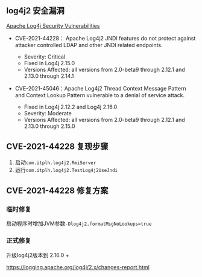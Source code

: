 ## log4j2 安全漏洞

[Apache Log4j Security Vulnerabilities](https://logging.apache.org/log4j/2.x/security.html#)

- CVE-2021-44228： Apache Log4j2 JNDI features do not protect against attacker controlled LDAP and other JNDI related endpoints.
    - Severity: Critical
    - Fixed in Log4j 2.15.0
    - Versions Affected: all versions from 2.0-beta9 through 2.12.1 and 2.13.0 through 2.14.1
    
- CVE-2021-45046：Apache Log4j2 Thread Context Message Pattern and Context Lookup Pattern vulnerable to a denial of service attack.
    - Fixed in Log4j 2.12.2 and Log4j 2.16.0
    - Severity: Moderate
    - Versions Affected: all versions from 2.0-beta9 through 2.12.1 and 2.13.0 through 2.15.0

## CVE-2021-44228 复现步骤

1. 启动`com.itplh.log4j2.RmiServer`
2. 运行`com.itplh.log4j2.TestLog4j2UseJndi`

## CVE-2021-44228 修复方案

### 临时修复

启动程序时增加JVM参数`-Dlog4j2.formatMsgNoLookups=true`

### 正式修复

升级log4j2版本到 2.16.0 + 

https://logging.apache.org/log4j/2.x/changes-report.html